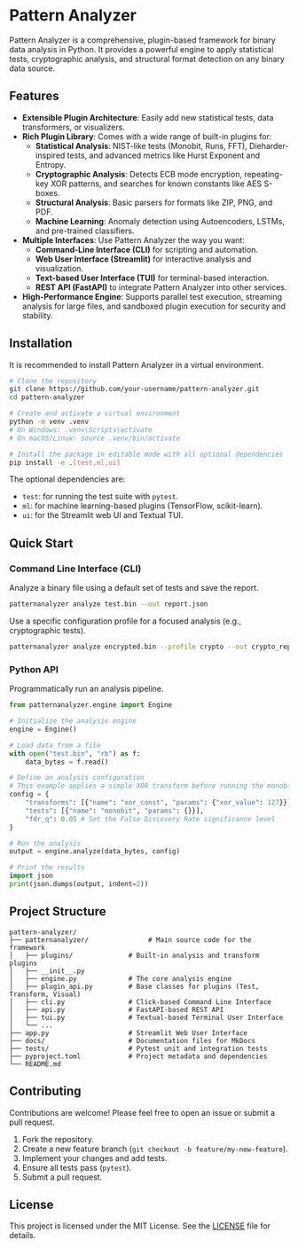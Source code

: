 # Pattern Analyzer

Pattern Analyzer is a comprehensive, plugin-based framework for binary data analysis in Python. It provides a powerful engine to apply statistical tests, cryptographic analysis, and structural format detection on any binary data source.

## Features

- **Extensible Plugin Architecture**: Easily add new statistical tests, data transformers, or visualizers.
- **Rich Plugin Library**: Comes with a wide range of built-in plugins for:
  - **Statistical Analysis**: NIST-like tests (Monobit, Runs, FFT), Dieharder-inspired tests, and advanced metrics like Hurst Exponent and Entropy.
  - **Cryptographic Analysis**: Detects ECB mode encryption, repeating-key XOR patterns, and searches for known constants like AES S-boxes.
  - **Structural Analysis**: Basic parsers for formats like ZIP, PNG, and PDF.
  - **Machine Learning**: Anomaly detection using Autoencoders, LSTMs, and pre-trained classifiers.
- **Multiple Interfaces**: Use Pattern Analyzer the way you want:
  - **Command-Line Interface (CLI)** for scripting and automation.
  - **Web User Interface (Streamlit)** for interactive analysis and visualization.
  - **Text-based User Interface (TUI)** for terminal-based interaction.
  - **REST API (FastAPI)** to integrate Pattern Analyzer into other services.
- **High-Performance Engine**: Supports parallel test execution, streaming analysis for large files, and sandboxed plugin execution for security and stability.

## Installation

It is recommended to install Pattern Analyzer in a virtual environment.

```bash
# Clone the repository
git clone https://github.com/your-username/pattern-analyzer.git
cd pattern-analyzer

# Create and activate a virtual environment
python -m venv .venv
# On Windows: .venv\Scripts\activate
# On macOS/Linux: source .venv/bin/activate

# Install the package in editable mode with all optional dependencies
pip install -e .[test,ml,ui]
```
The optional dependencies are:
- `test`: for running the test suite with `pytest`.
- `ml`: for machine learning-based plugins (TensorFlow, scikit-learn).
- `ui`: for the Streamlit web UI and Textual TUI.

## Quick Start

### Command Line Interface (CLI)

Analyze a binary file using a default set of tests and save the report.

```bash
patternanalyzer analyze test.bin --out report.json
```

Use a specific configuration profile for a focused analysis (e.g., cryptographic tests).

```bash
patternanalyzer analyze encrypted.bin --profile crypto --out crypto_report.json
```

### Python API

Programmatically run an analysis pipeline.

```python
from patternanalyzer.engine import Engine

# Initialize the analysis engine
engine = Engine()

# Load data from a file
with open("test.bin", "rb") as f:
    data_bytes = f.read()

# Define an analysis configuration
# This example applies a simple XOR transform before running the monobit test
config = {
    "transforms": [{"name": "xor_const", "params": {"xor_value": 127}}],
    "tests": [{"name": "monobit", "params": {}}],
    "fdr_q": 0.05 # Set the False Discovery Rate significance level
}

# Run the analysis
output = engine.analyze(data_bytes, config)

# Print the results
import json
print(json.dumps(output, indent=2))
```

## Project Structure

```
pattern-analyzer/
├── patternanalyzer/               # Main source code for the framework
│   ├── plugins/              # Built-in analysis and transform plugins
│   ├── __init__.py
│   ├── engine.py             # The core analysis engine
│   ├── plugin_api.py         # Base classes for plugins (Test, Transform, Visual)
│   ├── cli.py                # Click-based Command Line Interface
│   ├── api.py                # FastAPI-based REST API
│   ├── tui.py                # Textual-based Terminal User Interface
│   └── ...
├── app.py                    # Streamlit Web User Interface
├── docs/                     # Documentation files for MkDocs
├── tests/                    # Pytest unit and integration tests
├── pyproject.toml            # Project metadata and dependencies
└── README.md
```

## Contributing

Contributions are welcome! Please feel free to open an issue or submit a pull request.

1.  Fork the repository.
2.  Create a new feature branch (`git checkout -b feature/my-new-feature`).
3.  Implement your changes and add tests.
4.  Ensure all tests pass (`pytest`).
5.  Submit a pull request.

## License

This project is licensed under the MIT License. See the [LICENSE](LICENSE) file for details.